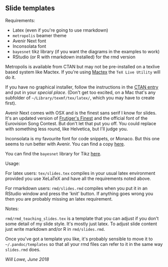 ## Slide templates

Requirements:

* Latex (even if you're going to use rmarkdown)
* `metropolis` beamer theme
* Avenir Next font
* Inconsolata font 
* `bayesnet` tikz library (if you want the diagrams in the examples to work)
* RStudio (or R with rmarkdown installed) for the rmd version

Metropolis is available from CTAN but may not be pre-installed on a texlive 
based system like Mactex. If you're using [Mactex][2] the `TeX Live Utility` 
will do it.  

If you have no graphical installer, follow the instructions in 
the [CTAN entry][1] and put in your 
*special place*.  (Don't get too excited, on a Mac that's any subfolder of `~/Library/texmf/tex/latex/`, which you may have to create first).

Avenir Next comes with OSX and is the finest sans serif I know for slides.  
It's an updated version of [Frutiger's Finest][3] and the official font of the Eurovision Song Contest.  But don't let that put you off.  You could replace with something less round, like Helvetica, but I'll judge you.

Inconsolata is my favourite font for code snippets, or Monaco.  But this one seems to run better with Avenir. You can find a copy [here][4].

You can find the `bayesnet` library for Tikz [here][5].

Usage:

For latex users: `tex/slides.tex` compiles in your usual latex environment
provided you use XeLaTeX and have all the requirements noted above.

For rmarkdown users: `rmd/slides.rmd` compiles when you put it in an RStudio
window and press the 'knit' button.  If anything goes wrong you then you are 
probably missing an latex requirement.

Notes:

`rmd/rmd_teaching_slides.tex` is a template that you can adjust if you don't 
some detail of my slide style.  It's mostly just latex.  To adjust slide content
just write markdown and/or R in `rmd/slides.rmd`.

Once you've got a template you like, it's probably sensible to move it to
`~/.pandoc/templates` so that all your rmd files can refer to it in the same
way `slides.rmd` does.


*Will Lowe, June 2018*

[1]:	https://www.ctan.org/pkg/beamertheme-metropolis?lang=en
[2]:	https://tug.org/mactex/
[3]:	https://en.wikipedia.org/wiki/Avenir_(typeface)
[4]:	http://www.levien.com/type/myfonts/inconsolata.html
[5]:	https://github.com/jluttine/tikz-bayesnet
